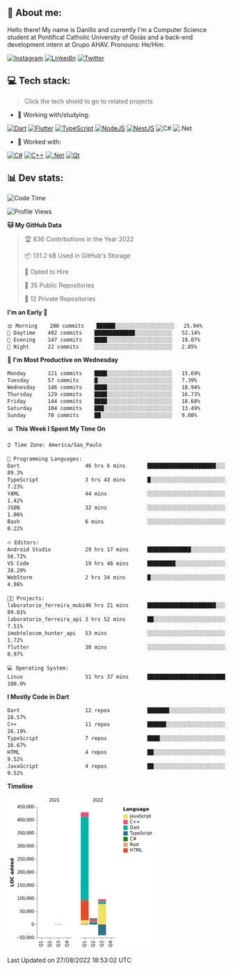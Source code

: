 ## 🌈 About me:
Hello there! My name is Danillo and currently I'm a Computer Science student at Pontifical Catholic University of Goiás and a back-end development intern at Grupo AHAV. Pronouns: He/Him.

[![Instagram](https://img.shields.io/badge/Instagram-%23E4405F.svg?logo=Instagram&logoColor=white)](https://instagram.com/danilloilggner) [![LinkedIn](https://img.shields.io/badge/LinkedIn-%230077B5.svg?logo=linkedin&logoColor=white)](https://linkedin.com/in/danilloism) [![Twitter](https://img.shields.io/badge/Twitter-%231DA1F2.svg?logo=Twitter&logoColor=white)](https://twitter.com/danilloism) 

## 💻 Tech stack:
> Click the tech shield to go to related projects

- 🔭 Working with/studying:

[![Dart](https://img.shields.io/badge/dart-%230175C2.svg?style=for-the-badge&logo=dart&logoColor=white)](https://github.com/danilloism/danilloism/blob/main/Flutter.md) [![Flutter](https://img.shields.io/badge/Flutter-%2302569B.svg?style=for-the-badge&logo=Flutter&logoColor=white)](https://github.com/danilloism/danilloism/blob/main/Flutter.md) [![TypeScript](https://img.shields.io/badge/typescript-%23007ACC.svg?style=for-the-badge&logo=typescript&logoColor=white)](https://github.com/danilloism/danilloism/blob/main/Typescript.md) [![NodeJS](https://img.shields.io/badge/node.js-6DA55F?style=for-the-badge&logo=node.js&logoColor=white)](https://github.com/danilloism/danilloism/blob/main/Node.js.md) [![NestJS](https://img.shields.io/badge/nestjs-%23E0234E.svg?style=for-the-badge&logo=nestjs&logoColor=white)](https://github.com/danilloism/danilloism/blob/main/Nest.js.md) ![C#](https://img.shields.io/badge/c%23-%23239120.svg?style=for-the-badge&logo=c-sharp&logoColor=white) ![.Net](https://img.shields.io/badge/.NET-5C2D91?style=for-the-badge&logo=.net&logoColor=white)
<!---
- 🌱 Currently learning:

![Vue.js](https://img.shields.io/badge/vuejs-%2335495e.svg?style=for-the-badge&logo=vuedotjs&logoColor=%234FC08D) ![Angular](https://img.shields.io/badge/angular-%23DD0031.svg?style=for-the-badge&logo=angular&logoColor=white)
--->
- 💫 Worked with:

[![C#](https://img.shields.io/badge/c%23-%23239120.svg?style=for-the-badge&logo=c-sharp&logoColor=white)](#) [![C++](https://img.shields.io/badge/c++-%2300599C.svg?style=for-the-badge&logo=c%2B%2B&logoColor=white)](https://github.com/danilloism/danilloism/blob/main/C%2B%2B.md) [![.Net](https://img.shields.io/badge/.NET-5C2D91?style=for-the-badge&logo=.net&logoColor=white)](#) [![Qt](https://img.shields.io/badge/Qt-%23217346.svg?style=for-the-badge&logo=Qt&logoColor=white)](https://github.com/danilloism/danilloism/blob/main/C%2B%2B.md)

## 📊 Dev stats:
<!---
[![](https://github-readme-stats.vercel.app/api?username=danilloism&theme=radical&hide_border=false&include_all_commits=false&count_private=false)](#)<br>
[![](https://github-readme-streak-stats.herokuapp.com/?user=danilloism&theme=radical&hide_border=false)](#)<br>
[![](https://github-readme-stats.vercel.app/api/top-langs/?username=danilloism&theme=radical&hide_border=false&include_all_commits=false&count_private=false&layout=compact)](#)<br>
--->
<!--START_SECTION:waka-->
![Code Time](http://img.shields.io/badge/Code%20Time-580%20hrs%2020%20mins-blue)

![Profile Views](http://img.shields.io/badge/Profile%20Views-0-blue)

**🐱 My GitHub Data** 

> 🏆 836 Contributions in the Year 2022
 > 
> 📦 131.2 kB Used in GitHub's Storage 
 > 
> 💼 Opted to Hire
 > 
> 📜 35 Public Repositories 
 > 
> 🔑 12 Private Repositories  
 > 
**I'm an Early 🐤** 

```text
🌞 Morning    200 commits    ██████░░░░░░░░░░░░░░░░░░░   25.94% 
🌆 Daytime    402 commits    █████████████░░░░░░░░░░░░   52.14% 
🌃 Evening    147 commits    ████░░░░░░░░░░░░░░░░░░░░░   19.07% 
🌙 Night      22 commits     ░░░░░░░░░░░░░░░░░░░░░░░░░   2.85%

```
📅 **I'm Most Productive on Wednesday** 

```text
Monday       121 commits    ████░░░░░░░░░░░░░░░░░░░░░   15.69% 
Tuesday      57 commits     █░░░░░░░░░░░░░░░░░░░░░░░░   7.39% 
Wednesday    146 commits    ████░░░░░░░░░░░░░░░░░░░░░   18.94% 
Thursday     129 commits    ████░░░░░░░░░░░░░░░░░░░░░   16.73% 
Friday       144 commits    ████░░░░░░░░░░░░░░░░░░░░░   18.68% 
Saturday     104 commits    ███░░░░░░░░░░░░░░░░░░░░░░   13.49% 
Sunday       70 commits     ██░░░░░░░░░░░░░░░░░░░░░░░   9.08%

```


📊 **This Week I Spent My Time On** 

```text
⌚︎ Time Zone: America/Sao_Paulo

💬 Programming Languages: 
Dart                     46 hrs 6 mins       ██████████████████████░░░   89.3% 
TypeScript               3 hrs 43 mins       █░░░░░░░░░░░░░░░░░░░░░░░░   7.23% 
YAML                     44 mins             ░░░░░░░░░░░░░░░░░░░░░░░░░   1.42% 
JSON                     32 mins             ░░░░░░░░░░░░░░░░░░░░░░░░░   1.06% 
Bash                     6 mins              ░░░░░░░░░░░░░░░░░░░░░░░░░   0.22%

🔥 Editors: 
Android Studio           29 hrs 17 mins      ██████████████░░░░░░░░░░░   56.72% 
VS Code                  19 hrs 46 mins      █████████░░░░░░░░░░░░░░░░   38.29% 
WebStorm                 2 hrs 34 mins       █░░░░░░░░░░░░░░░░░░░░░░░░   4.98%

🐱‍💻 Projects: 
laboratorio_ferreira_mobi46 hrs 21 mins      ██████████████████████░░░   89.81% 
laboratorio_ferreira_api 3 hrs 52 mins       ██░░░░░░░░░░░░░░░░░░░░░░░   7.51% 
imobtelecom_hunter_api   53 mins             ░░░░░░░░░░░░░░░░░░░░░░░░░   1.72% 
flutter                  30 mins             ░░░░░░░░░░░░░░░░░░░░░░░░░   0.97%

💻 Operating System: 
Linux                    51 hrs 37 mins      █████████████████████████   100.0%

```

**I Mostly Code in Dart** 

```text
Dart                     12 repos            ███████░░░░░░░░░░░░░░░░░░   28.57% 
C++                      11 repos            ██████░░░░░░░░░░░░░░░░░░░   26.19% 
TypeScript               7 repos             ████░░░░░░░░░░░░░░░░░░░░░   16.67% 
HTML                     4 repos             ██░░░░░░░░░░░░░░░░░░░░░░░   9.52% 
JavaScript               4 repos             ██░░░░░░░░░░░░░░░░░░░░░░░   9.52%

```


**Timeline**

![Chart not found](https://raw.githubusercontent.com/danilloism/danilloism/main/charts/bar_graph.png) 


 Last Updated on 27/08/2022 18:53:02 UTC
<!--END_SECTION:waka-->
